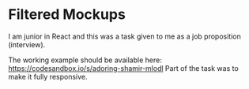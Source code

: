 # Filtered Mockups

I am junior in React and this was a task given to me as a job proposition (interview).

The working example should be available here: https://codesandbox.io/s/adoring-shamir-mlodl
Part of the task was to make it fully responsive.
